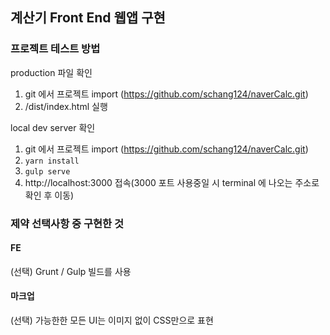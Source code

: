 ## 계산기 Front End 웹앱 구현

### 프로젝트 테스트 방법

production 파일 확인
1. git 에서 프로젝트 import (https://github.com/schang124/naverCalc.git)
2. /dist/index.html 실행

local dev server 확인
1. git 에서 프로젝트 import (https://github.com/schang124/naverCalc.git)
2. `yarn install`
3. `gulp serve`
4. http://localhost:3000 접속(3000 포트 사용중일 시 terminal 에 나오는 주소로 확인 후 이동)

### 제약 선택사항 중 구현한 것

#### FE
(선택) Grunt / Gulp 빌드를 사용


#### 마크업
(선택) 가능한한 모든 UI는 이미지 없이 CSS만으로 표현
